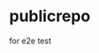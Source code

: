 # publicrepo
for e2e test





















































































































































































